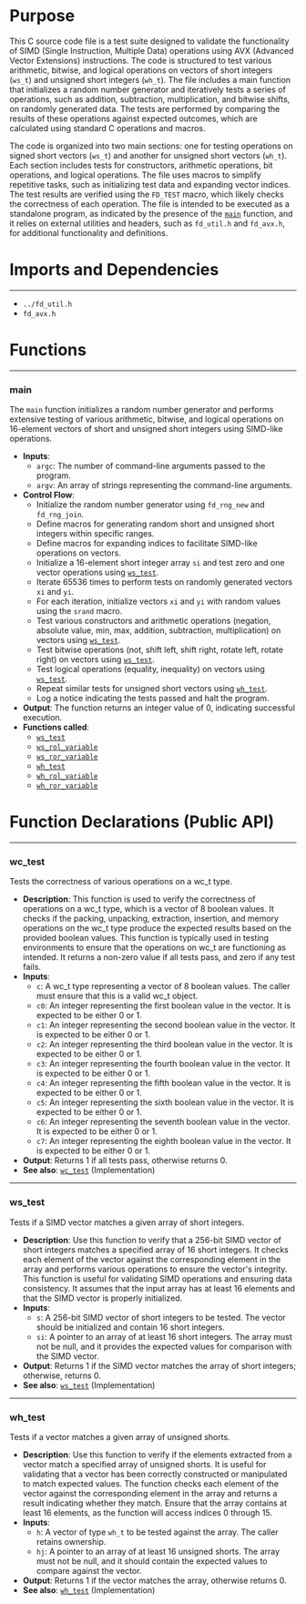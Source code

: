 # Purpose
This C source code file is a test suite designed to validate the functionality of SIMD (Single Instruction, Multiple Data) operations using AVX (Advanced Vector Extensions) instructions. The code is structured to test various arithmetic, bitwise, and logical operations on vectors of short integers (`ws_t`) and unsigned short integers (`wh_t`). The file includes a main function that initializes a random number generator and iteratively tests a series of operations, such as addition, subtraction, multiplication, and bitwise shifts, on randomly generated data. The tests are performed by comparing the results of these operations against expected outcomes, which are calculated using standard C operations and macros.

The code is organized into two main sections: one for testing operations on signed short vectors (`ws_t`) and another for unsigned short vectors (`wh_t`). Each section includes tests for constructors, arithmetic operations, bit operations, and logical operations. The file uses macros to simplify repetitive tasks, such as initializing test data and expanding vector indices. The test results are verified using the `FD_TEST` macro, which likely checks the correctness of each operation. The file is intended to be executed as a standalone program, as indicated by the presence of the [`main`](#main) function, and it relies on external utilities and headers, such as `fd_util.h` and `fd_avx.h`, for additional functionality and definitions.
# Imports and Dependencies

---
- `../fd_util.h`
- `fd_avx.h`


# Functions

---
### main<!-- {{#callable:main}} -->
The `main` function initializes a random number generator and performs extensive testing of various arithmetic, bitwise, and logical operations on 16-element vectors of short and unsigned short integers using SIMD-like operations.
- **Inputs**:
    - `argc`: The number of command-line arguments passed to the program.
    - `argv`: An array of strings representing the command-line arguments.
- **Control Flow**:
    - Initialize the random number generator using `fd_rng_new` and `fd_rng_join`.
    - Define macros for generating random short and unsigned short integers within specific ranges.
    - Define macros for expanding indices to facilitate SIMD-like operations on vectors.
    - Initialize a 16-element short integer array `si` and test zero and one vector operations using [`ws_test`](test_avx_common.c.driver.md#ws_test).
    - Iterate 65536 times to perform tests on randomly generated vectors `xi` and `yi`.
    - For each iteration, initialize vectors `xi` and `yi` with random values using the `srand` macro.
    - Test various constructors and arithmetic operations (negation, absolute value, min, max, addition, subtraction, multiplication) on vectors using [`ws_test`](test_avx_common.c.driver.md#ws_test).
    - Test bitwise operations (not, shift left, shift right, rotate left, rotate right) on vectors using [`ws_test`](test_avx_common.c.driver.md#ws_test).
    - Test logical operations (equality, inequality) on vectors using [`ws_test`](test_avx_common.c.driver.md#ws_test).
    - Repeat similar tests for unsigned short vectors using [`wh_test`](test_avx_common.c.driver.md#wh_test).
    - Log a notice indicating the tests passed and halt the program.
- **Output**: The function returns an integer value of 0, indicating successful execution.
- **Functions called**:
    - [`ws_test`](test_avx_common.c.driver.md#ws_test)
    - [`ws_rol_variable`](fd_avx_ws.h.driver.md#ws_rol_variable)
    - [`ws_ror_variable`](fd_avx_ws.h.driver.md#ws_ror_variable)
    - [`wh_test`](test_avx_common.c.driver.md#wh_test)
    - [`wh_rol_variable`](fd_avx_wh.h.driver.md#wh_rol_variable)
    - [`wh_ror_variable`](fd_avx_wh.h.driver.md#wh_ror_variable)


# Function Declarations (Public API)

---
### wc\_test<!-- {{#callable_declaration:wc_test}} -->
Tests the correctness of various operations on a wc_t type.
- **Description**: This function is used to verify the correctness of operations on a wc_t type, which is a vector of 8 boolean values. It checks if the packing, unpacking, extraction, insertion, and memory operations on the wc_t type produce the expected results based on the provided boolean values. This function is typically used in testing environments to ensure that the operations on wc_t are functioning as intended. It returns a non-zero value if all tests pass, and zero if any test fails.
- **Inputs**:
    - `c`: A wc_t type representing a vector of 8 boolean values. The caller must ensure that this is a valid wc_t object.
    - `c0`: An integer representing the first boolean value in the vector. It is expected to be either 0 or 1.
    - `c1`: An integer representing the second boolean value in the vector. It is expected to be either 0 or 1.
    - `c2`: An integer representing the third boolean value in the vector. It is expected to be either 0 or 1.
    - `c3`: An integer representing the fourth boolean value in the vector. It is expected to be either 0 or 1.
    - `c4`: An integer representing the fifth boolean value in the vector. It is expected to be either 0 or 1.
    - `c5`: An integer representing the sixth boolean value in the vector. It is expected to be either 0 or 1.
    - `c6`: An integer representing the seventh boolean value in the vector. It is expected to be either 0 or 1.
    - `c7`: An integer representing the eighth boolean value in the vector. It is expected to be either 0 or 1.
- **Output**: Returns 1 if all tests pass, otherwise returns 0.
- **See also**: [`wc_test`](test_avx_common.c.driver.md#wc_test)  (Implementation)


---
### ws\_test<!-- {{#callable_declaration:ws_test}} -->
Tests if a SIMD vector matches a given array of short integers.
- **Description**: Use this function to verify that a 256-bit SIMD vector of short integers matches a specified array of 16 short integers. It checks each element of the vector against the corresponding element in the array and performs various operations to ensure the vector's integrity. This function is useful for validating SIMD operations and ensuring data consistency. It assumes that the input array has at least 16 elements and that the SIMD vector is properly initialized.
- **Inputs**:
    - `s`: A 256-bit SIMD vector of short integers to be tested. The vector should be initialized and contain 16 short integers.
    - `si`: A pointer to an array of at least 16 short integers. The array must not be null, and it provides the expected values for comparison with the SIMD vector.
- **Output**: Returns 1 if the SIMD vector matches the array of short integers; otherwise, returns 0.
- **See also**: [`ws_test`](test_avx_common.c.driver.md#ws_test)  (Implementation)


---
### wh\_test<!-- {{#callable_declaration:wh_test}} -->
Tests if a vector matches a given array of unsigned shorts.
- **Description**: Use this function to verify if the elements extracted from a vector match a specified array of unsigned shorts. It is useful for validating that a vector has been correctly constructed or manipulated to match expected values. The function checks each element of the vector against the corresponding element in the array and returns a result indicating whether they match. Ensure that the array contains at least 16 elements, as the function will access indices 0 through 15.
- **Inputs**:
    - `h`: A vector of type `wh_t` to be tested against the array. The caller retains ownership.
    - `hj`: A pointer to an array of at least 16 unsigned shorts. The array must not be null, and it should contain the expected values to compare against the vector.
- **Output**: Returns 1 if the vector matches the array, otherwise returns 0.
- **See also**: [`wh_test`](test_avx_common.c.driver.md#wh_test)  (Implementation)


